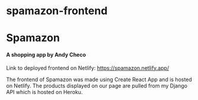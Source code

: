 # spamazon-frontend

<h1>Spamazon</h1>

<h4>A shopping app by Andy Checo</h4>

Link to deployed frontend on Netlify: https://spamazon.netlify.app/

The frontend of Spamazon was made using Create React App and is hosted on Netlify. The products displayed on our page are pulled from my Django API which is hosted on Heroku.
